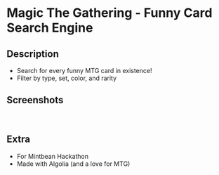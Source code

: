 # Magic The Gathering - Funny Card Search Engine

## Description

- Search for every funny MTG card in existence!
- Filter by type, set, color, and rarity

## Screenshots

![]()
![]()

## Extra
- For Mintbean Hackathon
- Made with Algolia (and a love for MTG)

